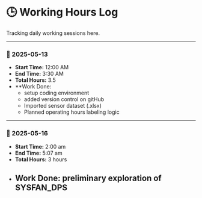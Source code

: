 # 🕒 Working Hours Log

Tracking daily working sessions here.

---

### 📅 2025-05-13
- **Start Time:** 12:00 AM
- **End Time:** 3:30 AM
- **Total Hours:** 3.5
- **Work Done:
    - setup coding environment
    - added version control on gitHub
    - Imported sensor dataset (.xlsx)
    - Planned operating hours labeling logic

---

### 📅 2025-05-16
- **Start Time:** 2:00 am  
- **End Time:** 5:07 am
- **Total Hours:** 3 hours 
- **Work Done:** preliminary exploration of SYSFAN_DPS
  - 
